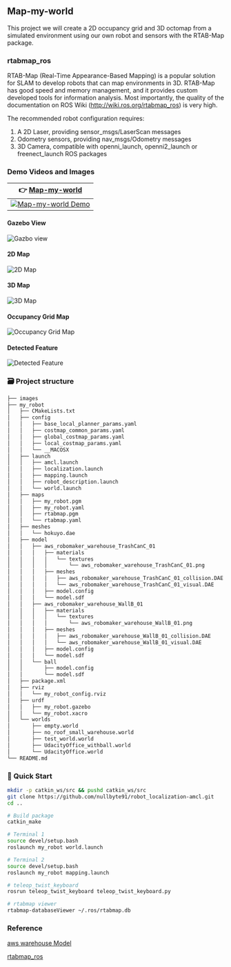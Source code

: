 ## Map-my-world
This project we will create a 2D occupancy grid and 3D octomap from a simulated environment using our own robot and sensors with the RTAB-Map package.

### rtabmap_ros
RTAB-Map (Real-Time Appearance-Based Mapping) is a popular solution for SLAM to develop robots that can map environments in 3D. RTAB-Map has good speed and memory management, and it provides custom developed tools for information analysis. Most importantly, the quality of the documentation on ROS Wiki (http://wiki.ros.org/rtabmap_ros) is very high.

The recommended robot configuration requires:

1. A 2D Laser, providing sensor_msgs/LaserScan messages
2. Odometry sensors, providing nav_msgs/Odometry messages
3. 3D Camera, compatible with openni_launch, openni2_launch or freenect_launch ROS packages

### Demo Videos and Images
| 👉 [Map-my-world](https://youtu.be/PF4Z7xRsVOM) |
| ------------------------------------------------------------ |
| [![Map-my-world Demo](https://github.com/nullbyte91/map-my-world/blob/master/images/HLD_View.png)](https://youtu.be/PF4Z7xRsVOM) |

#### Gazebo View
![Gazbo view](https://github.com/nullbyte91/map-my-world/blob/master/images/gazebo_view.png)

#### 2D Map
![2D Map](https://github.com/nullbyte91/map-my-world/blob/master/images/2D_Map.png)

#### 3D Map
![3D Map](https://github.com/nullbyte91/map-my-world/blob/master/images/3d_map.png)

#### Occupancy Grid Map
![Occupancy Grid Map](https://github.com/nullbyte91/map-my-world/blob/master/images/occupancy_grid_map.png)

#### Detected Feature
![Detected Feature](https://github.com/nullbyte91/map-my-world/blob/master/images/Detected_Feature.png)

### 🗃 Project structure
```python
├── images
├── my_robot
│   ├── CMakeLists.txt
│   ├── config
│   │   ├── base_local_planner_params.yaml
│   │   ├── costmap_common_params.yaml
│   │   ├── global_costmap_params.yaml
│   │   ├── local_costmap_params.yaml
│   │   └── __MACOSX
│   ├── launch
│   │   ├── amcl.launch
│   │   ├── localization.launch
│   │   ├── mapping.launch
│   │   ├── robot_description.launch
│   │   └── world.launch
│   ├── maps
│   │   ├── my_robot.pgm
│   │   ├── my_robot.yaml
│   │   ├── rtabmap.pgm
│   │   └── rtabmap.yaml
│   ├── meshes
│   │   └── hokuyo.dae
│   ├── model
│   │   ├── aws_robomaker_warehouse_TrashCanC_01
│   │   │   ├── materials
│   │   │   │   └── textures
│   │   │   │       └── aws_robomaker_warehouse_TrashCanC_01.png
│   │   │   ├── meshes
│   │   │   │   ├── aws_robomaker_warehouse_TrashCanC_01_collision.DAE
│   │   │   │   └── aws_robomaker_warehouse_TrashCanC_01_visual.DAE
│   │   │   ├── model.config
│   │   │   └── model.sdf
│   │   ├── aws_robomaker_warehouse_WallB_01
│   │   │   ├── materials
│   │   │   │   └── textures
│   │   │   │       └── aws_robomaker_warehouse_WallB_01.png
│   │   │   ├── meshes
│   │   │   │   ├── aws_robomaker_warehouse_WallB_01_collision.DAE
│   │   │   │   └── aws_robomaker_warehouse_WallB_01_visual.DAE
│   │   │   ├── model.config
│   │   │   └── model.sdf
│   │   └── ball
│   │       ├── model.config
│   │       └── model.sdf
│   ├── package.xml
│   ├── rviz
│   │   └── my_robot_config.rviz
│   ├── urdf
│   │   ├── my_robot.gazebo
│   │   └── my_robot.xacro
│   └── worlds
│       ├── empty.world
│       ├── no_roof_small_warehouse.world
│       ├── test_world.world
│       ├── UdacityOffice_withball.world
│       └── UdacityOffice.world
└── README.md

```
### 🖖 Quick Start
```bash
mkdir -p catkin_ws/src && pushd catkin_ws/src
git clone https://github.com/nullbyte91/robot_localization-amcl.git
cd ..

# Build package
catkin_make

# Terminal 1
source devel/setup.bash
roslaunch my_robot world.launch

# Terminal 2
source devel/setup.bash
roslaunch my_robot mapping.launch

# teleop_twist_keyboard
rosrun teleop_twist_keyboard teleop_twist_keyboard.py

# rtabmap viewer
rtabmap-databaseViewer ~/.ros/rtabmap.db
```

### Reference
[aws warehouse Model](https://github.com/aws-robotics/aws-robomaker-small-warehouse-world)

[rtabmap_ros](http://wiki.ros.org/rtabmap_ros)
